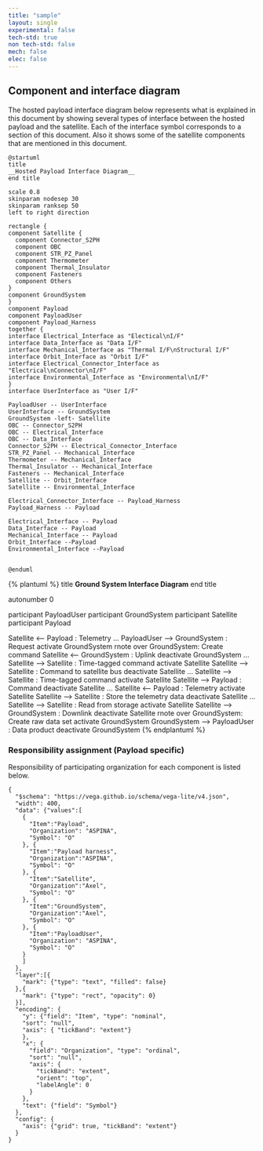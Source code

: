 ```yaml
---
title: "sample"
layout: single
experimental: false
tech-std: true
non tech-std: false
mech: false
elec: false
---
```

## Component and interface diagram
The hosted payload interface diagram below represents what is explained in this document by showing several types of interface between the hosted payload and the satellite. Each of the interface symbol corresponds to a section of this document. Also it shows some of the satellite components that are mentioned in this document.

```plantuml
@startuml
title
__Hosted Payload Interface Diagram__
end title

scale 0.8
skinparam nodesep 30
skinparam ranksep 50
left to right direction

rectangle {
component Satellite {
  component Connector_S2PH
  component OBC
  component STR_PZ_Panel
  component Thermometer
  component Thermal_Insulator
  component Fasteners
  component Others
}
component GroundSystem
}
component Payload 
component PayloadUser
component Payload_Harness
together {
interface Electrical_Interface as "Electical\nI/F"
interface Data_Interface as "Data I/F"
interface Mechanical_Interface as "Thermal I/F\nStructural I/F"
interface Orbit_Interface as "Orbit I/F"
interface Electrical_Connector_Interface as  "Electrical\nConnector\nI/F"
interface Environmental_Interface as "Environmental\nI/F"
}
interface UserInterface as "User I/F"

PayloadUser -- UserInterface
UserInterface -- GroundSystem
GroundSystem -left- Satellite
OBC -- Connector_S2PH
OBC -- Electrical_Interface
OBC -- Data_Interface
Connector_S2PH -- Electrical_Connector_Interface
STR_PZ_Panel -- Mechanical_Interface
Thermometer -- Mechanical_Interface
Thermal_Insulator -- Mechanical_Interface
Fasteners -- Mechanical_Interface
Satellite -- Orbit_Interface
Satellite -- Environmental_Interface

Electrical_Connector_Interface -- Payload_Harness 
Payload_Harness -- Payload

Electrical_Interface -- Payload
Data_Interface -- Payload
Mechanical_Interface -- Payload
Orbit_Interface --Payload
Environmental_Interface --Payload


@enduml
```



{% plantuml %}
title
__Ground System Interface Diagram__
end title

autonumber 0

participant PayloadUser
participant GroundSystem
participant Satellite
participant Payload

Satellite <-- Payload : Telemetry
...
PayloadUser --> GroundSystem : Request
activate GroundSystem
rnote over GroundSystem: Create command
Satellite <-- GroundSystem : Uplink
deactivate GroundSystem
...
Satellite --> Satellite : Time-tagged command
activate Satellite
Satellite --> Satellite : Command to satellite bus
deactivate Satellite
...
Satellite --> Satellite : Time-tagged command
activate Satellite
Satellite --> Payload : Command
deactivate Satellite
...
Satellite <-- Payload : Telemetry
activate Satellite
Satellite --> Satellite : Store the telemetry data
deactivate Satellite
...
Satellite --> Satellite : Read from storage
activate Satellite
Satellite --> GroundSystem : Downlink
deactivate Satellite
rnote over GroundSystem: Create raw data set
activate GroundSystem
GroundSystem --> PayloadUser : Data product
deactivate GroundSystem
{% endplantuml %}



### Responsibility assignment (**Payload specific**)

Responsibility of participating organization for each component is listed below.

```vega-lite
{
  "$schema": "https://vega.github.io/schema/vega-lite/v4.json",
  "width": 400,
  "data": {"values":[
    {
      "Item":"Payload",
      "Organization": "ASPINA",
      "Symbol": "O"
    }, {
      "Item":"Payload harness",
      "Organization":"ASPINA",
      "Symbol": "O"
    }, {
      "Item":"Satellite",
      "Organization":"Axel",
      "Symbol": "O"
    }, {
      "Item":"GroundSystem",
      "Organization":"Axel",
      "Symbol": "O"
    }, {
      "Item":"PayloadUser",
      "Organization": "ASPINA",
      "Symbol": "O"
    }
    ]
  },
  "layer":[{
    "mark": {"type": "text", "filled": false}
  },{
    "mark": {"type": "rect", "opacity": 0}
  }],
  "encoding": {
    "y": {"field": "Item", "type": "nominal",
    "sort": "null",    
    "axis": { "tickBand": "extent"}
    },
    "x": {
      "field": "Organization", "type": "ordinal",
      "sort": "null",    
      "axis": { 
        "tickBand": "extent",
        "orient": "top",
        "labelAngle": 0
      }
    },
    "text": {"field": "Symbol"}
  },
  "config": {
    "axis": {"grid": true, "tickBand": "extent"}
  }
}
```
